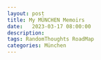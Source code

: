 ```yaml
---
layout: post
title: My MÜNCHEN Memoirs
date:   2023-03-17 08:00:00
description: 
tags: RandomThoughts RoadMap
categories: München
---
```



